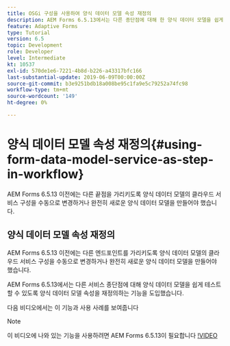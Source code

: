 ```yaml
---
title: OSGi 구성을 사용하여 양식 데이터 모델 속성 재정의
description: AEM Forms 6.5.13에서는 다른 종단점에 대해 한 양식 데이터 모델을 쉽게 테스트할 수 있도록 양식 데이터 모델 속성을 재정의하는 기능을 도입했습니다.
feature: Adaptive Forms
type: Tutorial
version: 6.5
topic: Development
role: Developer
level: Intermediate
kt: 10537
exl-id: 570de1e6-7221-4b8d-b226-a43317bfc166
last-substantial-update: 2019-06-09T00:00:00Z
source-git-commit: b3e9251bdb18a008be95c1fa9e5c79252a74fc98
workflow-type: tm+mt
source-wordcount: '149'
ht-degree: 0%

---
```


# 양식 데이터 모델 속성 재정의{#using-form-data-model-service-as-step-in-workflow}

AEM Forms 6.5.13 이전에는 다른 끝점을 가리키도록 양식 데이터 모델의 클라우드 서비스 구성을 수동으로 변경하거나 완전히 새로운 양식 데이터 모델을 만들어야 했습니다.

## 양식 데이터 모델 속성 재정의

AEM Forms 6.5.13 이전에는 다른 엔드포인트를 가리키도록 양식 데이터 모델의 클라우드 서비스 구성을 수동으로 변경하거나 완전히 새로운 양식 데이터 모델을 만들어야 했습니다.

AEM Forms 6.5.13에서는 다른 서비스 종단점에 대해 양식 데이터 모델을 쉽게 테스트할 수 있도록 양식 데이터 모델 속성을 재정의하는 기능을 도입했습니다.

다음 비디오에서는 이 기능과 사용 사례를 보여줍니다

>[!NOTE]
>이 비디오에 나와 있는 기능을 사용하려면 AEM Forms 6.5.13이 필요합니다
>[!VIDEO](https://video.tv.adobe.com/v/343762?quality=12&learn=on)
